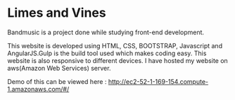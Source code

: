 <h1>Limes and Vines</h1>
Bandmusic is a project done while studying front-end development.

This website is developed using HTML, CSS, BOOTSTRAP, Javascript and AngularJS.Gulp is the build tool used which makes coding easy. This website is also responsive to different devices. I have hosted my website on aws(Amazon Web Services) server.

Demo of this can be viewed here : http://ec2-52-1-169-154.compute-1.amazonaws.com/#/

